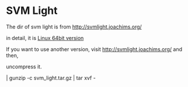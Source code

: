 # SVM Light 

The dir of svm light is from http://svmlight.joachims.org/

in detail, it is [Linux 64bit version](http://download.joachims.org/svm_light/current/svm_light_linux64.tar.gz)

If you want to use another version, visit http://svmlight.joachims.org/ and then, 

uncompress it. 

| gunzip -c svm_light.tar.gz | tar xvf -
